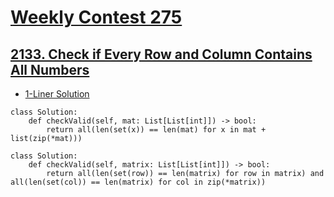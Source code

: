 # [Weekly Contest 275](https://leetcode.com/contest/weekly-contest-275/)

## [2133. Check if Every Row and Column Contains All Numbers](https://leetcode.com/problems/check-if-every-row-and-column-contains-all-numbers/)
- [1-Liner Solution](https://leetcode.com/problems/check-if-every-row-and-column-contains-all-numbers/discuss/1676835/Python3-1-line)
```python3
class Solution:
    def checkValid(self, mat: List[List[int]]) -> bool:
        return all(len(set(x)) == len(mat) for x in mat + list(zip(*mat)))
```
```python3
class Solution:
    def checkValid(self, matrix: List[List[int]]) -> bool:
        return all(len(set(row)) == len(matrix) for row in matrix) and all(len(set(col)) == len(matrix) for col in zip(*matrix))
```
